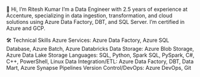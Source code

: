 👋 Hi, I’m Ritesh Kumar
I’m a Data Engineer with 2.5 years of experience at Accenture, specializing in data ingestion, transformation, and cloud solutions using Azure Data Factory, DBT, and SQL Server. I’m certified in Azure and GCP.

🛠️ Technical Skills
Azure Services: Azure Data Factory, Azure SQL Database, Azure Batch, Azure Databricks
Data Storage: Azure Blob Storage, Azure Data Lake Storage
Languages: SQL, Python, Spark SQL, PySpark, C#, C++, PowerShell, Linux
Data Integration/ETL: Azure Data Factory, DBT, Data Mart, Azure Synapse Pipelines
Version Control/DevOps: Azure DevOps, Git


<!---
Ritesh0722/Ritesh0722 is a ✨ special ✨ repository because its `README.md` (this file) appears on your GitHub profile.
You can click the Preview link to take a look at your changes.
--->
